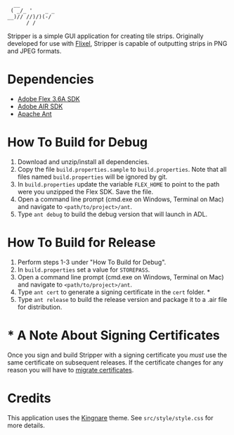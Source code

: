 ~~~
  __            
 ( _/_ '    _ _ 
__)// //)/)(-/  
      / /      
~~~

Stripper is a simple GUI application for creating tile strips.
Originally developed for use with [Flixel](https://github.com/AdamAtomic/flixel), Stripper is capable of outputting strips in PNG and JPEG formats.

# Dependencies

* [Adobe Flex 3.6A SDK](http://opensource.adobe.com/wiki/display/flexsdk/Download+Flex+3)
* [Adobe AIR SDK](http://www.adobe.com/special/products/air/sdk/)
* [Apache Ant](http://ant.apache.org/)

# How To Build for Debug

1.  Download and unzip/install all dependencies.
2.  Copy the file `build.properties.sample` to `build.properties`. Note that all files named `build.properties` will be ignored by git.
3.  In `build.properties` update the variable `FLEX_HOME` to point to the path were you unzipped the Flex SDK. Save the file.
4.  Open a command line prompt (cmd.exe on Windows, Terminal on Mac) and navigate to `<path/to/project>/ant`.
5.  Type `ant debug` to build the debug version that will launch in ADL.

# How To Build for Release

1.  Perform steps 1-3 under "How To Build for Debug".
2.  In `build.properties` set a value for `STOREPASS`.
3.  Open a command line prompt (cmd.exe on Windows, Terminal on Mac) and navigate to `<path/to/project>/ant`.
4.  Type `ant cert` to generate a signing certificate in the `cert` folder. *
5.  Type `ant release` to build the release version and package it to a .air file for distribution.

# * A Note About Signing Certificates

Once you sign and build Stripper with a signing certificate you _must_ use the same certificate on subsequent releases. If the certificate changes for any reason you will have to [migrate certificates](http://help.adobe.com/en_US/air/build/WS901d38e593cd1bac1e63e3d128fc240122-7ffd.html).

# Credits

This application uses the [Kingnare](http://code.google.com/p/kingnarestyle) theme. See `src/style/style.css` for more details.